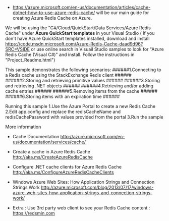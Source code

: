 
+ https://azure.microsoft.com/en-us/documentation/articles/cache-dotnet-how-to-use-azure-redis-cache/ will be our main guide for creating Azure Redis Cache on Azure.

We will be using the "C#/Cloud/QuickStart/Data Services/Azure Redis Cache" under <b>Azure QuickStart templates</b> in your Visual Studio
( If you don't have Azure QuickStart templates installed, download and install  https://code.msdn.microsoft.com/Azure-Redis-Cache-daad9d96?SRC=VSIDE 
or 
use online search in Visuail Studio samples to look for  "Azure Redis Cache (Visual C#)" and install. Follow the instructions in "Project_Readme.html")

This sample demonstrates the following scenarios:
######1.Connecting to a Redis cache using the StackExchange Redis client ######
######2.Storing and retrieving primitive values ######
######3.Storing and retrieving .NET objects ######
######4.Retrieving and/or adding cache entries ######
######5.Removing items from the cache ######
######6.Storing items with an expiration time ######

Running this sample
1.Use the Azure Portal to create a new Redis Cache 
2.Edit app.config and replace the redisCacheName and redisCachePassword with values provided from the portal 
3.Run the sample 

More information
+ Cache Documentation http://azure.microsoft.com/en-us/documentation/services/cache/
+ Create a cache in Azure Redis Cache http://aka.ms/CreateAzureRedisCache
+ Configure .NET cache clients for Azure Redis Cache http://aka.ms/ConfigureAzureRedisCacheClients
+ Windows Azure Web Sites: How Application Strings and Connection Strings Work http://azure.microsoft.com/blog/2013/07/17/windows-azure-web-sites-how-application-strings-and-connection-strings-work/

+ Extra : Use 3rd party web client to see your Redis Cache content : https://redsmin.com
